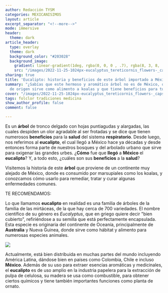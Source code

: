 ```yaml
---
author: Redacción TYSM
categories: MEXICANISIMOS
layout: article
excerpt_separator: "<!--more-->"
mode: immersive
header:
  theme: dark
article_header:
  type: overlay
  theme: dark
  background_color: "#203028"
  background_image:
    gradient: linear-gradient(1deg, rgba(0, 0, 0 , .7), rgba(8, 3, 8, .9))
    src: "/images/2022-11-25-1024px-eucalyptus_tereticornis_flowers-_capsules-_buds_and_foliage.jpeg"
sharing: true
title: 'Eucalipto: historia y beneficios de este árbol importado a México'
summary: "¿Sabías que este hermoso y aromático árbol no es de México, que en su país
  de origen sirve como alimento a koalas y que tiene beneficios para tu salud?"
cover: "/images/2022-11-25-1024px-eucalyptus_tereticornis_flowers-_capsules-_buds_and_foliage.jpeg"
tags: folclor tradiciones medicina
show_author_profile: false
comment: false

---
```

Es un **árbol** de tronco delgado con hojas puntiagudas y alargadas, las cuales despiden un olor agradable al ser frotadas y se dice que tienen numerosos **beneficios** para la **salud** del sistema **respiratorio**. Desde luego, nos referimos al **eucalipto**, el cual llegó a México hace ya décadas y desde entonces forma parte de nuestros bosques y del arbolado urbano que sirve para oxigenar las grandes urbes. ¿**Cómo** fue que **llegó** a **México** el **eucalipto**? Y, a todo esto, ¿cuáles son sus **beneficios** a la **salud**?

Visitemos la historia de este **árbol** que proviene de un continente muy alejado de México, donde es consumido por marsupiales como los koalas, y conozcamos cómo usarlo para remediar, tratar y curar algunas enfermedades comunes.

TE RECOMENDAMOS:

Lo que llamamos **eucalipto** en realidad es una familia de árboles de la familia de las mirtáceas, de la que hay cerca de 700 variedades. El nombre científico de su género es _Eucalyptus_, que en griego quiere decir "bien cubierto", refiriéndose a su semilla que está perfectamente encapsulada. Esta especie es originaria del continente de Oceanía, principalmente de **Australia** y Nueva Guinea, donde sirve como hábitat y alimento para numerosas especies animales.

![](https://upload.wikimedia.org/wikipedia/commons/thumb/7/7f/00_3637_Eucalyptus_curtisii.jpg/682px-00_3637_Eucalyptus_curtisii.jpg)

Actualmente, está bien distribuida en muchas partes del mundo incluyendo América Latina, dándose bien en países como Colombia, Chile e incluso **México**. Además de su uso para extraer esencias aromáticas y medicinales, el **eucalipto** es de uso amplio en la industria papelera para la extracción de pulpa de celulosa, su madera se usa como combustible, para obtener ciertos químicos y tiene también importantes funciones como planta de ornato.